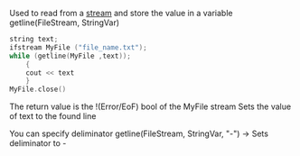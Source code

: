 Used to read from a [stream](fstream.md) and store the value in a variable
getline(FileStream, StringVar)
``` c++
string text;
ifstream MyFile ("file_name.txt");
while (getline(MyFile ,text));
	{
	cout << text
	}
MyFile.close()
```

The return value is the !(Error/EoF) bool of the MyFile stream
Sets the value of text to the found line

You can specify deliminator
getline(FileStream, StringVar, "-") -> Sets deliminator to -